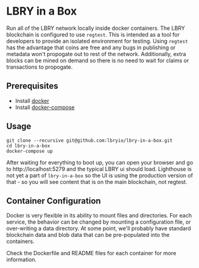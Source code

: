 # LBRY in a Box

Run all of the LBRY network locally inside docker containers. The LBRY
blockchain is configured to use `regtest`. This is intended as a tool
for developers to provide an isolated environment for testing.  Using
`regtest` has the advantage that coins are free and any bugs in
publishing or metadata won't propogate out to rest of the
network. Additionally, extra blocks can be mined on demand so there is
no need to wait for claims or transactions to propogate.

## Prerequisites 

- Install [docker](https://docs.docker.com/engine/installation/)
- Install [docker-compose](https://github.com/docker/compose/releases)

## Usage

    git clone --recursive git@github.com:lbryio/lbry-in-a-box.git
    cd lbry-in-a-box
    docker-compose up

After waiting for everything to boot up, you can open your browser
and go to http://localhost:5279 and the typical LBRY ui should
load.  Lighthouse is not yet a part of `lbry-in-a-box` so the UI
is using the production version of that - so you will see content
that is on the main blockchain, not regtest.

## Container Configuration

Docker is very flexible in its ability to mount files and directories.
For each service, the behavior can be changed by mounting a
configuration file, or over-writing a data directory. At some point,
we'll probably have standard blockchain data and blob data that can be
pre-populated into the containers.

Check the Dockerfile and README files for each container for more information.


